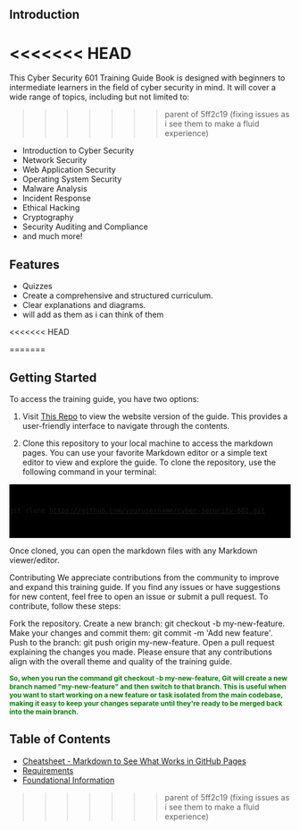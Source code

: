 <link rel="stylesheet" href="https://github.com/novaxiophi/securityplusTraining.githubpages.io/blob/master/todo/styles.css">

## Introduction

<<<<<<< HEAD
=======
This Cyber Security 601 Training Guide Book is designed with beginners to intermediate learners in the field of cyber security in mind. It will cover a wide range of topics, including but not limited to:
>>>>>>> parent of 5ff2c19 (fixing issues as i see them to make a fluid experience)

- Introduction to Cyber Security
- Network Security
- Web Application Security
- Operating System Security
- Malware Analysis
- Incident Response
- Ethical Hacking
- Cryptography
- Security Auditing and Compliance
- and much more!

## Features

- Quizzes
- Create a comprehensive and structured curriculum.
- Clear explanations and diagrams.
- will add as them as i can think of them

<<<<<<< HEAD


=======
## Getting Started

To access the training guide, you have two options:

1. Visit [This Repo](https://github.com/novaxiophi/securityplusTraining.githubpages.io) to view the website version of the guide. This provides a user-friendly interface to navigate through the contents.

2. Clone this repository to your local machine to access the markdown pages. You can use your favorite Markdown editor or a simple text editor to view and explore the guide. To clone the repository, use the following command in your terminal:

<div style="background-color:black">
<pre>
<code>

git clone https://github.com/yourusername/cyber-security-601.git

</code>
</pre>
</div>

Once cloned, you can open the markdown files with any Markdown viewer/editor.

Contributing
We appreciate contributions from the community to improve and expand this training guide. If you find any issues or have suggestions for new content, feel free to open an issue or submit a pull request. To contribute, follow these steps:

Fork the repository.
Create a new branch: git checkout -b my-new-feature.
Make your changes and commit them: git commit -m 'Add new feature'.
Push to the branch: git push origin my-new-feature.
Open a pull request explaining the changes you made.
Please ensure that any contributions align with the overall theme and quality of the training guide.

<span style="color:green;font-weight:700;font-size:12px"> 
So, when you run the command git checkout -b my-new-feature, Git will create a new branch named "my-new-feature" and then switch to that branch. This is useful when you want to start working on a new feature or task isolated from the main codebase, making it easy to keep your changes separate until they're ready to be merged back into the main branch.
</span>

## Table of Contents

- [Cheatsheet - Markdown to See What Works in GitHub Pages](/CheatsheetMarkdown.md)
- [Requirements](SecurityPlus/requirements.md)
- [Foundational Information](#foundational)
>>>>>>> parent of 5ff2c19 (fixing issues as i see them to make a fluid experience)
